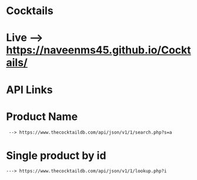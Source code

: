 # Cocktails

# Live --> https://naveenms45.github.io/Cocktails/

# API Links

  # Product Name
     --> https://www.thecocktaildb.com/api/json/v1/1/search.php?s=a
  
  # Single product by id
    ---> https://www.thecocktaildb.com/api/json/v1/1/lookup.php?i
